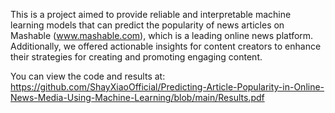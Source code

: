 This is a project aimed to provide reliable and interpretable machine learning models that can predict the popularity of news articles on Mashable
(www.mashable.com), which is a leading online news platform. Additionally, we offered actionable insights for content creators to enhance their strategies for creating and promoting engaging content.

You can view the code and results at:
https://github.com/ShayXiaoOfficial/Predicting-Article-Popularity-in-Online-News-Media-Using-Machine-Learning/blob/main/Results.pdf

